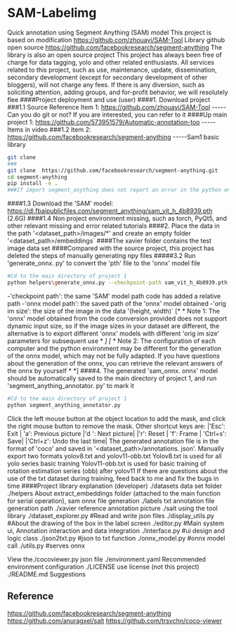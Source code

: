 # SAM-Labelimg
Quick annotation using Segment Anything (SAM) model
This project is based on modification https://github.com/zhouayi/SAM-Tool Library github open source
https://github.com/facebookresearch/segment-anything The library is also an open source project
This project has always been free of charge for data tagging, yolo and other related enthusiasts. All services related to this project, such as use, maintenance, update, dissemination, secondary development (except for secondary development of other bloggers), will not charge any fees. If there is any diversion, such as soliciting attention, adding groups, and for-profit behavior, we will resolutely flee
####Project deployment and use (user)
####1. Download project
###1.1 Source Reference Item 1: https://github.com/zhouayi/SAM-Tool -----Can you do git or not? If you are interested, you can refer to it
####Up main project 1: https://github.com/573951579/Automatic-annotation-too -----Items in video
###1.2 Item 2: https://github.com/facebookresearch/segment-anything -----Sam1 basic library
```bash  https://github.com/573951579/Automatic-annotation-too.git
git clone 
###
git clone  https://github.com/facebookresearch/segment-anything.git
cd segment-anything
pip install -e .
###If import segment_anything does not report an error in the python environment, the installation succeeds
```
####1.3
Download the 'SAM' model: https://dl.fbaipublicfiles.com/segment_anything/sam_vit_h_4b8939.pth (2.6G)
####1.4
Non project environment missing, such as torch, PyQt5, and other relevant missing and error related tutorials
####2. Place the data in the path '<dataset_path>/images/*' and create an empty folder '<dataset_path>/embeddings`
####The xavier folder contains the test image data set
####Compared with the source project, this project has deleted the steps of manually generating npy files
#####3.2 Run 'generate_onnx. py' to convert the 'pth' file to the 'onnx' model file
```bash
#Cd to the main directory of project 1
python helpers\generate_onnx.py --checkpoint-path sam_vit_h_4b8939.pth --onnx-model-path ./sam_onnx.onnx --orig-im-size 1080 1920
```
-'checkpoint path': the same 'SAM' model path code has added a relative path
-'onnx model path': the saved path of the 'onnx' model obtained
-'orig im size': the size of the image in the data '(height, width)`
[* * Note 1: The 'onnx' model obtained from the code conversion provided does not support dynamic input size, so if the image sizes in your dataset are different, the alternative is to export different 'onnx' models with different 'orig im size' parameters for subsequent use * *]
[* * Note 2: The configuration of each computer and the python environment may be different for the generation of the onnx model, which may not be fully adapted. If you have questions about the generation of the onnx, you can retrieve the relevant answers of the onnx by yourself * *]
####4. The generated 'sam_onnx. onnx' model should be automatically saved to the main directory of project 1, and run 'segment_anything_annotator. py' to mark it
```bash
#Cd to the main directory of project 1
python segment_anything_annotator.py
```
Click the left mouse button at the object location to add the mask, and click the right mouse button to remove the mask.
Other shortcut keys are:
|'Esc': Exit | 'a': Previous picture |'d ': Next picture|
|'r': Reset | 'f': Frame | 'Ctrl+s': Save|
|'Ctrl+z': Undo the last time|
The generated annotation file is in the format of 'coco' and saved in '<dataset_path>/annotations. json'.
Manually export two formats yolov8.txt and yolov11-obb.txt
Yolov8.txt is used for all yolo series basic training
Yolov11-obb.txt is used for basic training of rotation estimation series (obb) after yolov11
If there are questions about the use of the txt dataset during training, feed back to me and fix the bugs in time
####Project library explanation (developer)
./datasets data set folder
./helpers About extract_embeddings folder (attached to the main function for serial operation), sam onnx file generation
./labels txt annotation file generation path
./xavier reference annotation picture
./salt using the tool library
    ./dataset_explorer.py #Read and write json files
    ./display_utils.py #About the drawing of the box in the label screen
    ./editor.py #Main system ui, Annotation interaction and data integration
    ./interface.py #ui design and logic class
    ./json2txt.py #json to txt function
    ./onnx_model.py #onnx model call
    ./utils.py #serves onnx

View the./cocoviewer.py json file
./environment.yaml Recommended environment configuration
./LICENSE use license (not this project)
./README.md Suggestions
## Reference
https://github.com/facebookresearch/segment-anything 
https://github.com/anuragxel/salt
https://github.com/trsvchn/coco-viewer
